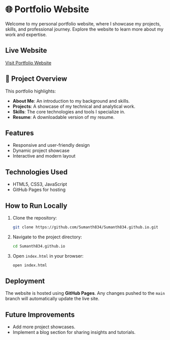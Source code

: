 # 🌐 Portfolio Website

Welcome to my personal portfolio website, where I showcase my projects, skills, and professional journey. Explore the website to learn more about my work and expertise.

##  Live Website

[Visit Portfolio Website](https://sumanth834.github.io/)

## 📁 Project Overview

This portfolio highlights:

- **About Me**: An introduction to my background and skills.
- **Projects**: A showcase of my technical and analytical work.
- **Skills**: The core technologies and tools I specialize in.
- **Resume**: A downloadable version of my resume.

## Features

- Responsive and user-friendly design
- Dynamic project showcase
- Interactive and modern layout

## Technologies Used

- HTML5, CSS3, JavaScript
- GitHub Pages for hosting

## How to Run Locally

1. Clone the repository:

   ```bash
   git clone https://github.com/Sumanth834/Sumanth834.github.io.git
   ```

2. Navigate to the project directory:

   ```bash
   cd Sumanth834.github.io
   ```

3. Open `index.html` in your browser:

   ```bash
   open index.html
   ```

## Deployment

The website is hosted using **GitHub Pages**. Any changes pushed to the `main` branch will automatically update the live site.

## Future Improvements

- Add more project showcases.
- Implement a blog section for sharing insights and tutorials.



